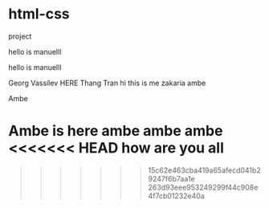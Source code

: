 # html-css
project


hello is manuelll



hello is manuelll

Georg Vassilev HERE
Thang Tran
hi this is me zakaria
ambe



Ambe


Ambe is here
ambe
ambe
ambe
<<<<<<< HEAD
how are you all
=======

>>>>>>> 15c62e463cba419a65afecd041b29247f6b7aa1e
>>>>>>> 263d93eee953249299f44c908e4f7cb01232e40a
